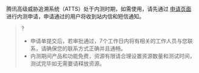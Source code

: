 
腾讯高级威胁追溯系统（ATTS）处于内测时期，如需使用，请先通过 [申请页面](https://cloud.tencent.com/apply/p/gd80aw1ahwv) 进行内测申请，申请通过的用户将收到站内信和短信通知。
>?
>- 申请单提交后，若审批通过，7个工作日内将有相关的工作人员与您联系，请确保您的联系方式正确并且通畅。
>- 内测期间产品和功能免费，资源有限请合理设置资源数量和测试时间，测试完毕如无需要请释放资源。

